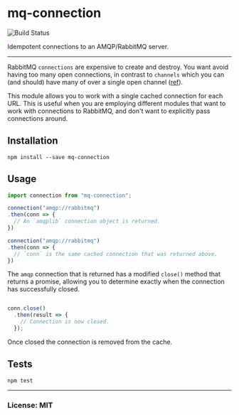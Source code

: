 # mq-connection

![Build Status](https://travis-ci.org/philcockfield/mq-connection.svg)

Idempotent connections to an AMQP/RabbitMQ server.

---
RabbitMQ `connections` are expensive to create and destroy.  You want avoid having too many open connections, in contrast to `channels` which you can (and should) have many of over a single open channel ([ref](http://derickbailey.com/2014/03/26/2-lessons-learned-and-3-resources-for-for-learning-rabbitmq-on-nodejs/)).

This module allows you to work with a single cached connection for each URL.  This is useful when you are employing different modules that want to work with connections to RabbitMQ, and don't want to explicitly pass connections around.


## Installation

    npm install --save mq-connection


## Usage
```js
import connection from "mq-connection";

connection("amqp://rabbitmq")
.then(conn => {
  // An `amqplib` connection object is returned.
})

connection("amqp://rabbitmq")
.then(conn => {
  // `conn` is the same cached connection that was returned above.
})

```

The `amqp` connection that is returned has a modified `close()` method that returns a promise, allowing you to determine exactly when the connection has successfully closed.


```js

conn.close()
  .then(result => {
    // Connection is now closed.
  });

```

Once closed the connection is removed from the cache.


## Tests

    npm test


---
### License: MIT
